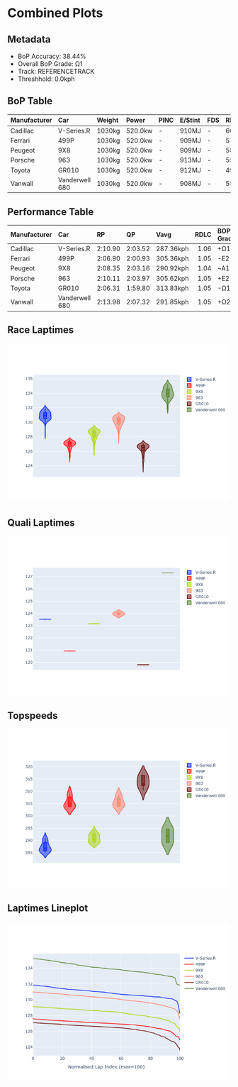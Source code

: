 # Combined Plots

## Metadata

- BoP Accuracy: 38.44%
- Overall BoP Grade: Ω1
- Track: REFERENCETRACK
- Threshhold: 0.0kph

## BoP Table
| Manufacturer   | Car            | Weight   | Power   | PINC   | E/Stint   | FDS   | RDP    | QDP    | TDP    |
|:---------------|:---------------|:---------|:--------|:-------|:----------|:------|:-------|:-------|:-------|
| Cadillac       | V-Series.R     | 1030kg   | 520.0kw | -      | 910MJ     | -     | 60.57% | 33.33% | 10.98% |
| Ferrari        | 499P           | 1030kg   | 520.0kw | -      | 909MJ     | -     | 57.14% | 33.33% | 1.36%  |
| Peugeot        | 9X8            | 1030kg   | 520.0kw | -      | 909MJ     | -     | 58.70% | 25.00% | 7.66%  |
| Porsche        | 963            | 1030kg   | 520.0kw | -      | 913MJ     | -     | 55.60% | 40.00% | 0.77%  |
| Toyota         | GR010          | 1030kg   | 520.0kw | -      | 912MJ     | -     | 49.40% | 25.00% | 0.99%  |
| Vanwall        | Vanderwell 680 | 1030kg   | 520.0kw | -      | 908MJ     | -     | 55.76% | 50.00% | 1.74%  |

## Performance Table
| Manufacturer   | Car            | RP      | QP      | Vavg      |   RDLC | BOP-Grade   | Match   |
|:---------------|:---------------|:--------|:--------|:----------|-------:|:------------|:--------|
| Cadillac       | V-Series.R     | 2:10.90 | 2:03.52 | 287.36kph |   1.06 | +Ω1         | 13.42%  |
| Ferrari        | 499P           | 2:06.90 | 2:00.93 | 305.36kph |   1.05 | -E2         | 54.58%  |
| Peugeot        | 9X8            | 2:08.35 | 2:03.16 | 290.92kph |   1.04 | ~A1         | 96.21%  |
| Porsche        | 963            | 2:10.11 | 2:03.97 | 305.62kph |   1.05 | +E2         | 54.63%  |
| Toyota         | GR010          | 2:06.31 | 1:59.80 | 313.83kph |   1.05 | -Ω1         | 11.79%  |
| Vanwall        | Vanderwell 680 | 2:13.98 | 2:07.32 | 291.85kph |   1.05 | +Ω2         | 0.00%   |

## Race Laptimes
![Race Laptimes](images/race_violin.png)

## Quali Laptimes
![Quali Laptimes](images/quali_violin.png)

## Topspeeds
![Topspeeds](images/topspeed_violin.png)

## Laptimes Lineplot
![Laptimes Lineplot](images/laptime_line.png)

